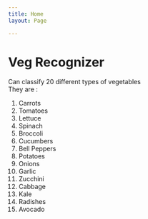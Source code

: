 ```yaml
---
title: Home
layout: Page

---
```

# Veg Recognizer
Can classify 20 different types of vegetables <br/>
They are : <br/>

1. Carrots
2. Tomatoes
3. Lettuce
4. Spinach
5. Broccoli
6. Cucumbers
7. Bell Peppers
8. Potatoes
9. Onions
10. Garlic
11. Zucchini
12. Cabbage
13. Kale
14. Radishes
15. Avocado